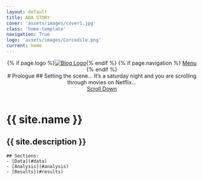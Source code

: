 ```yaml
---
layout: default
title: ADA STORY
cover: 'assets/images/cover1.jpg'
class: 'home-template'
navigation: True
logo: 'assets/images/Corcodile.png'
current: home
---
```


<header class="main-header {% if page.cover %}" style="background-image: url({{ site.baseurl }}{{ page.cover }}) {% else %}no-cover{% endif %}">
    <nav class="main-nav overlay clearfix">
        {% if page.logo %}<a class="blog-logo" href="{{ site.baseurl }}"><img src="{{ site.baseurl }}{{ page.logo }}" alt="Blog Logo" /></a>{% endif %}
        {% if page.navigation %}
            <a class="menu-button icon-menu" href="#"><span class="word">Menu</span></a>
        {% endif %}
    </nav>
    <div class="vertical">
        <div class="main-header-content inner">
            # Prologue
            ## Setting the scene...
            It’s a saturday night and you are scrolling through movies on Netflix...
            <!-- Continue the rest of the story in markdown format -->
        </div>
    </div>
    <a class="scroll-down icon-arrow-left" href="#content" data-offset="-45"><span class="hidden">Scroll Down</span></a>
</header>

<main id="content" class="content" role="main">
    <h1 class="page-title">{{ site.name }}</h1>
    <h2 class="page-description">{{ site.description }}</h2>

    ## Sections:
    - [Data](#data)
    - [Analysis](#analysis)
    - [Results](#results)
</main>
